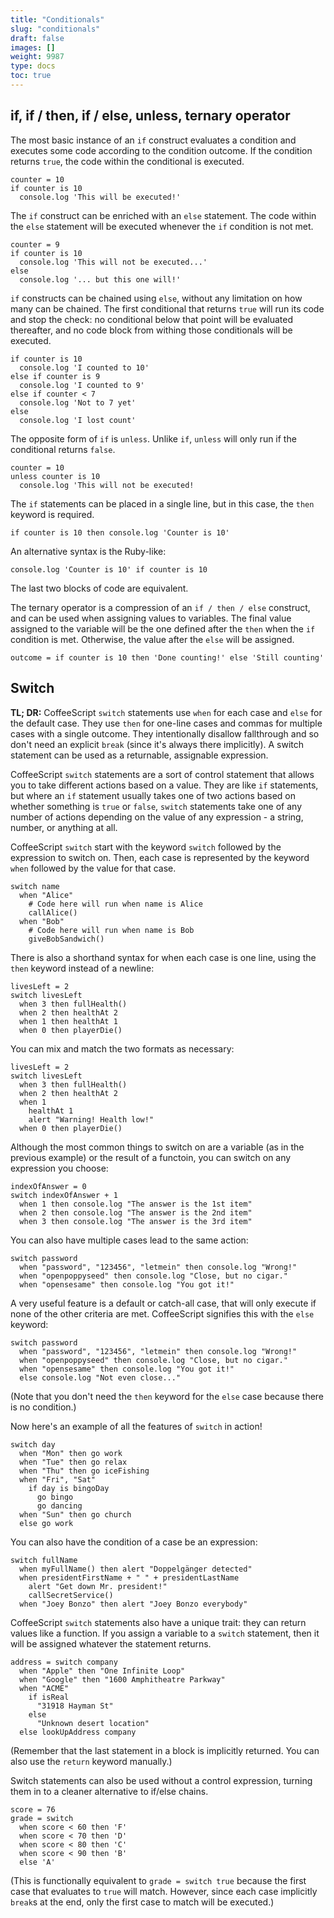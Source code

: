 ```yaml
---
title: "Conditionals"
slug: "conditionals"
draft: false
images: []
weight: 9987
type: docs
toc: true
---
```


## if, if / then, if / else, unless, ternary operator
The most basic instance of an `if` construct evaluates a condition and executes some code according to the condition outcome. If the condition returns `true`, the code within the conditional is executed.

```
counter = 10
if counter is 10
  console.log 'This will be executed!'
```

The `if` construct can be enriched with an `else` statement. The code within the `else` statement will be executed whenever the `if` condition is not met.

```
counter = 9
if counter is 10
  console.log 'This will not be executed...'
else
  console.log '... but this one will!'
```

`if` constructs can be chained using `else`, without any limitation on how many can be chained. The first conditional that returns `true` will run its code and stop the check: no conditional below that point will be evaluated thereafter, and no code block from withing those conditionals will be executed.

```
if counter is 10
  console.log 'I counted to 10'
else if counter is 9
  console.log 'I counted to 9'
else if counter < 7
  console.log 'Not to 7 yet'
else
  console.log 'I lost count'
```

The opposite form of `if` is `unless`. Unlike `if`, `unless` will only run if the conditional returns `false`. 

```
counter = 10
unless counter is 10
  console.log 'This will not be executed!
```

The `if` statements can be placed in a single line, but in this case, the `then` keyword is required.

```
if counter is 10 then console.log 'Counter is 10'
```

An alternative syntax is the Ruby-like:

```
console.log 'Counter is 10' if counter is 10
```

The last two  blocks of code are equivalent.

The ternary operator is a compression of an `if / then / else` construct, and can be used when assigning values to variables. The final value assigned to the variable will be the one defined after the `then` when the `if` condition is met. Otherwise, the value after the `else` will be assigned.

```
outcome = if counter is 10 then 'Done counting!' else 'Still counting'
```

## Switch
**TL; DR:** CoffeeScript `switch` statements use `when` for each case and `else` for the default case. They use `then` for one-line cases and commas for multiple cases with a single outcome. They intentionally disallow fallthrough and so don't need an explicit `break` (since it's always there implicitly). A switch statement can be used as a returnable, assignable expression.

CoffeeScript `switch` statements are a sort of control statement that allows you to take different actions based on a value. They are like `if` statements, but where an `if` statement usually takes one of two actions based on whether something is `true` or `false`, `switch` statements take one of any number of actions depending on the value of any expression - a string, number, or anything at all.

CoffeeScript `switch` start with the keyword `switch` followed by the expression to switch on. Then, each case is represented by the keyword `when` followed by the value for that case.

    switch name
      when "Alice"
        # Code here will run when name is Alice
        callAlice()
      when "Bob"
        # Code here will run when name is Bob
        giveBobSandwich()

There is also a shorthand syntax for when each case is one line, using the `then` keyword instead of a newline:

    livesLeft = 2
    switch livesLeft
      when 3 then fullHealth()
      when 2 then healthAt 2
      when 1 then healthAt 1
      when 0 then playerDie()

You can mix and match the two formats as necessary:

    livesLeft = 2
    switch livesLeft
      when 3 then fullHealth()
      when 2 then healthAt 2
      when 1
        healthAt 1
        alert "Warning! Health low!"
      when 0 then playerDie()

Although the most common things to switch on are a variable (as in the previous example) or the result of a functoin, you can switch on any expression you choose:

    indexOfAnswer = 0
    switch indexOfAnswer + 1
      when 1 then console.log "The answer is the 1st item"
      when 2 then console.log "The answer is the 2nd item"
      when 3 then console.log "The answer is the 3rd item"

You can also have multiple cases lead to the same action:

    switch password
      when "password", "123456", "letmein" then console.log "Wrong!"
      when "openpoppyseed" then console.log "Close, but no cigar."
      when "opensesame" then console.log "You got it!"

A very useful feature is a default or catch-all case, that will only execute if none of the other criteria are met. CoffeeScript signifies this with the `else` keyword:

    switch password
      when "password", "123456", "letmein" then console.log "Wrong!"
      when "openpoppyseed" then console.log "Close, but no cigar."
      when "opensesame" then console.log "You got it!"
      else console.log "Not even close..."

(Note that you don't need the `then` keyword for the `else` case because there is no condition.)

Now here's an example of all the features of `switch` in action!

    switch day
      when "Mon" then go work
      when "Tue" then go relax
      when "Thu" then go iceFishing
      when "Fri", "Sat"
        if day is bingoDay
          go bingo
          go dancing
      when "Sun" then go church
      else go work

You can also have the condition of a case be an expression:

    switch fullName
      when myFullName() then alert "Doppelgänger detected"
      when presidentFirstName + " " + presidentLastName
        alert "Get down Mr. president!"
        callSecretService()
      when "Joey Bonzo" then alert "Joey Bonzo everybody"

CoffeeScript `switch` statements also have a unique trait: they can return values like a function. If you assign a variable to a `switch` statement, then it will be assigned whatever the statement returns.

    address = switch company
      when "Apple" then "One Infinite Loop"
      when "Google" then "1600 Amphitheatre Parkway"
      when "ACME"
        if isReal
          "31918 Hayman St"
        else
          "Unknown desert location"
      else lookUpAddress company

(Remember that the last statement in a block is implicitly returned. You can also use the `return` keyword manually.)

Switch statements can also be used without a control expression, turning them in to a cleaner alternative to if/else chains.

    score = 76
    grade = switch
      when score < 60 then 'F'
      when score < 70 then 'D'
      when score < 80 then 'C'
      when score < 90 then 'B'
      else 'A'

(This is functionally equivalent to `grade = switch true` because the first case that evaluates to `true` will match. However, since each case implicitly `break`s at the end, only the first case to match will be executed.)

